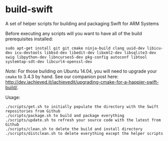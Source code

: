 # build-swift
A set of helper scripts for building and packaging Swift for ARM Systems

Before executing any scripts will you want to have all of the build prerequisites installed:

```
sudo apt-get install git git cmake ninja-build clang uuid-dev libicu-dev icu-devtools libbsd-dev libedit-dev libxml2-dev libsqlite3-dev swig libpython-dev libncurses5-dev pkg-config autoconf libtool systemtap-sdt-dev libcurl4-openssl-dev
```

*Note:*  For those building on Ubuntu 14.04, you will need to upgrade your `cmake` to 3.4.3 by hand.  See our companion post here: http://dev.iachieved.it/iachievedit/upgrading-cmake-for-a-happier-swift-build/.

Usage:

```
./scripts/get.sh to initially populate the directory with the Swift repositories from Github
./scripts/package.sh to build and package everything
./scripts/update.sh to refresh your source code with the latest from Github
./scripts/clean.sh to delete the build and install directory
./scripts/distclean.sh to delete everything except the helper scripts
```
